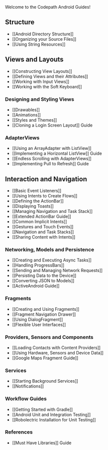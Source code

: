 Welcome to the Codepath Android Guides!

## Structure

* [[Android Directory Structure]]
* [[Organizing your Source Files]]
* [[Using String Resources]]

## Views and Layouts

* [[Constructing View Layouts]]
* [[Defining Views and their Attributes]]
* [[Working with Input Views]]
* [[Working with the Soft Keyboard]]

### Designing and Styling Views

* [[Drawables]]
* [[Animations]]
* [[Styles and Themes]]
* [[Cloning a Login Screen Layout]] Guide

### AdapterViews

* [[Using an ArrayAdapter with ListView]]
* [[Implementing a Horizontal ListView]] Guide
* [[Endless Scrolling with AdapterViews]]
* [[Implementing Pull to Refresh]] Guide

## Interaction and Navigation

* [[Basic Event Listeners]]
* [[Using Intents to Create Flows]]
* [[Defining the ActionBar]]
* [[Displaying Toasts]]
* [[Managing Navigation and Task Stack]]
* [[Extended ActionBar Guide]]
* [[Common Implicit Intents]]
* [[Gestures and Touch Events]]
* [[Navigation and Task Stacks]]
* [[Sharing Content with Intents]]

### Networking, Models and Persistence

* [[Creating and Executing Async Tasks]]
* [[Handling ProgressBars]]
* [[Sending and Managing Network Requests]]
* [[Persisting Data to the Device]]
* [[Converting JSON to Models]]
* [[ActiveAndroid Guide]]

### Fragments

* [[Creating and Using Fragments]]
* [[Fragment Navigation Drawer]]
* [[Using DialogFragment]]
* [[Flexible User Interfaces]]

### Providers, Sensors and Components

* [[Loading Contacts with Content Providers]]
* [[Using Hardware, Sensors and Device Data]]
* [[Google Maps Fragment Guide]]

### Services

* [[Starting Background Services]]
* [[Notifications]]

### Workflow Guides

* [[Getting Started with Gradle]]
* [[Android Unit and Integration Testing]]
* [[Robolectric Installation for Unit Testing]]

### References

* [[Must Have Libraries]] Guide




